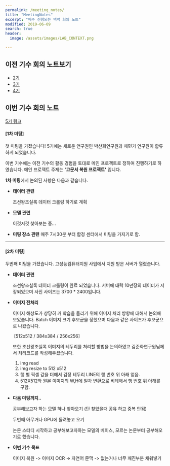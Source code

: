 ```yaml
---
permalink: /meeting_notes/
title: "MeetingNotes"
excerpt: "매주 진행되는 맥락 회의 노트"
modified: 2019-06-09
search: true
header:
  image: /assets/images/LAB_CONTEXT.png

---
```


## 이전 기수 회의 노트보기

- [2기](https://www.ai-lab.kr/labs/maegrag-raebjang-ganguram)
- [3기](https://www.ai-lab.kr/labs/maegrag-raebjang-ganguram-1)
- [4기](https://www.ai-lab.kr/labs/maegrag-raebjang-ganguram-2)

## 이번 기수 회의 노트 

[5기 링크](https://www.ai-lab.kr/labs/maegrag-raebjang-ganguram-3)

#### [1차 미팅]

첫 미팅을 가졌습니다! 5기에는 새로운 연구원인 박산희연구원과 채민기 연구원이 합류하게 되었습니다.

이번 기수에는 이전 기수의 활동 경험을 토대로 메인 프로젝트로 정하여 진행하기로 하였습니다.  메인 프로젝트 주제는 **'고문서 복원 프로젝트'** 입니다.

**1차 미팅**에서 논의된 사항은 다음과 같습니다.

- **데이터 관련** 

  조선왕조실록 데이터 크롤링 하기로 계획 

- **모델 관련** 

  이것저것 찾아보는 중...

- **미팅 장소 관련**
  매주 7시30분 부터 합정 센터에서 미팅을 가지기로 함. 

------

#### [2차 미팅]

두번째 미팅을 가졌습니다. 고성능컴퓨터지원 사업에서 지원 받은 서버가 열렸습니다.

- **데이터 관련**

  조선왕조실록 데이터 크롤링이 완료 되었습니다.  서버에 대략 10만장의 데이터가 저장되었으며 사진 사이즈는 3700 * 2400입니다. 

- **이미지 전처리** 

  이미지 해상도가 상당히 커 학습을 돌리기 위해 이미지 처리 방향에 대해서 논의해보았습니다.  Batch 이미지 크기 후보군을 정했으며 다음과 같은 사이즈가 후보군으로 나왔습니다. 

  ​                                       [512x512 / 384x384 / 256x256]

  또한 조선왕조실록 이미지의 테두리를 처리할 방법을 논의하였고 김준화연구원님께서 처리코드를 작성해주셨습니다.

  1. img read
  2. img resize to 512 x512   
  3. 행 별 픽셀 값을 더해서 검정 테두리 LINE의 행 번호 위 아래 얻음.                          
  4. 512X512와 원본 이미지의 W,H에 일차 변환으로 비례해서 행 번호 위 아래를 구함.  

- **다음 미팅까지..**

  공부해보고자 하는 모델 하나 찾아오기 (단 찾았을때 공유 하고 중복 안됨) 

  두번째 아무거나 GPU에 돌려놓고 오기

  논문 스터디 시작하고 공부해보고자하는 모델의 베이스, 모르는 논문부터 공부해오기로 했습니다. 

- **이번 기수 목표**

  이미지 복원 -> 이미지 OCR -> 자연어 문맥 -> 없는거나 너무 깨진부분 채워넣기

